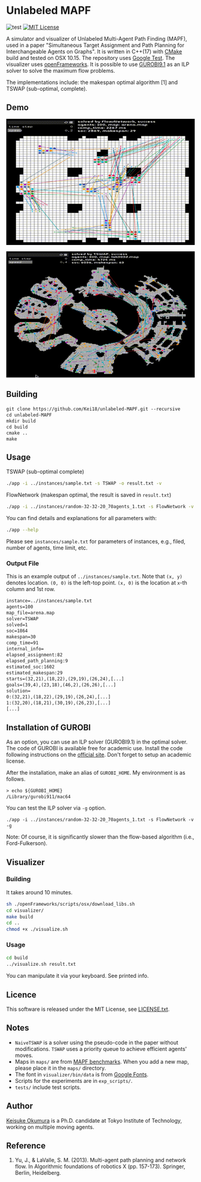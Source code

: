 Unlabeled MAPF
===
![test](https://github.com/Kei18/unlabeled-MAPF/workflows/test/badge.svg?branch=dev)
[![MIT License](http://img.shields.io/badge/license-MIT-blue.svg?style=flat)](LICENSE.txt)

A simulator and visualizer of Unlabeled Multi-Agent Path Finding (MAPF), used in a paper "Simultaneous Target Assignment and Path Planning for Interchangeable Agents on Graphs".
It is written in C++(17) with [CMake](https://cmake.org/) build and tested on OSX 10.15.
The repository uses [Google Test](https://github.com/google/googletest).
The visualizer uses [openFrameworks](https://openframeworks.cc).
It is possible to use [GUROBI9.1](https://www.gurobi.com/) as an ILP solver to solve the maximum flow problems.

The implementations include: the makespan optimal algorithm [1] and TSWAP (sub-optimal, complete).

## Demo
![demo in a small field, flocking-like](/material/arena_100agents.gif)

![demo in a large field](/material/lak303d_300agents.gif)

## Building

```
git clone https://github.com/Kei18/unlabeled-MAPF.git --recursive
cd unlabeled-MAPF
mkdir build
cd build
cmake ..
make
```

## Usage
TSWAP (sub-optimal complete)
```sh
./app -i ../instances/sample.txt -s TSWAP -o result.txt -v
```

FlowNetwork (makespan optimal, the result is saved in `result.txt`)
```sh
./app -i ../instances/random-32-32-20_70agents_1.txt -s FlowNetwork -v
```

You can find details and explanations for all parameters with:
```sh
./app --help
```

Please see `instances/sample.txt` for parameters of instances, e.g., filed, number of agents, time limit, etc.

### Output File

This is an example output of `../instances/sample.txt`.
Note that `(x, y)` denotes location.
`(0, 0)` is the left-top point.
`(x, 0)` is the location at `x`-th column and 1st row.
```
instance=../instances/sample.txt
agents=100
map_file=arena.map
solver=TSWAP
solved=1
soc=1864
makespan=30
comp_time=91
internal_info=
elapsed_assignment:82
elapsed_path_planning:9
estimated_soc:1602
estimated_makespan:29
starts=(32,21),(18,22),(29,19),(26,24),[...]
goals=(39,4),(23,18),(46,2),(26,26),[...]
solution=
0:(32,21),(18,22),(29,19),(26,24),[...]
1:(32,20),(18,21),(30,19),(26,23),[...]
[...]
```

## Installation of GUROBI
As an option, you can use an ILP solver (GUROBI9.1) in the optimal solver.
The code of GUROBI is available free for academic use.
Install the code following instructions on the [official site](https://www.gurobi.com/documentation/9.1/quickstart_mac/software_installation_guid.html).
Don't forget to setup an academic license.

After the installation, make an alias of `GUROBI_HOME`.
My environment is as follows.
```
> echo ${GUROBI_HOME}
/Library/gurobi911/mac64
```

You can test the ILP solver via `-g` option.
```
./app -i ../instances/random-32-32-20_70agents_1.txt -s FlowNetwork -v -g
```

Note: Of course, it is significantly slower than the flow-based algorithm (i.e., Ford-Fulkerson).

## Visualizer

### Building
It takes around 10 minutes.
```sh
sh ./openFrameworks/scripts/osx/download_libs.sh
cd visualizer/
make build
cd ..
chmod +x ./visualize.sh
```

### Usage
```sh
cd build
../visualize.sh result.txt
```

You can manipulate it via your keyboard. See printed info.

## Licence
This software is released under the MIT License, see [LICENSE.txt](LICENCE.txt).

## Notes
- `NaiveTSWAP` is a solver using the pseudo-code in the paper without modifications.
  `TSWAP` uses a priority queue to achieve efficient agents' moves.
- Maps in `maps/` are from [MAPF benchmarks](https://movingai.com/benchmarks/mapf.html).
  When you add a new map, please place it in the `maps/` directory.
- The font in `visualizer/bin/data` is from [Google Fonts](https://fonts.google.com/).
- Scripts for the experiments are in `exp_scripts/`.
- `tests/` include test scripts.

## Author
[Keisuke Okumura](https://kei18.github.io) is a Ph.D. candidate at Tokyo Institute of Technology, working on multiple moving agents.

## Reference
1. Yu, J., & LaValle, S. M. (2013).
   Multi-agent path planning and network flow.
   In Algorithmic foundations of robotics X (pp. 157-173). Springer, Berlin, Heidelberg.

